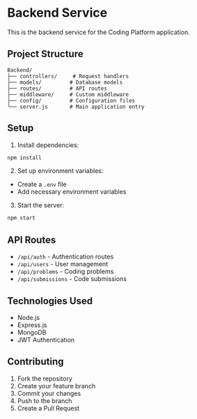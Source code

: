 # Backend Service

This is the backend service for the Coding Platform application.

## Project Structure

```
Backend/
├── controllers/     # Request handlers
├── models/         # Database models
├── routes/         # API routes
├── middleware/     # Custom middleware
├── config/         # Configuration files
└── server.js       # Main application entry
```

## Setup

1. Install dependencies:
```bash
npm install
```

2. Set up environment variables:
- Create a `.env` file
- Add necessary environment variables

3. Start the server:
```bash
npm start
```

## API Routes

- `/api/auth` - Authentication routes
- `/api/users` - User management
- `/api/problems` - Coding problems
- `/api/submissions` - Code submissions

## Technologies Used

- Node.js
- Express.js
- MongoDB
- JWT Authentication

## Contributing

1. Fork the repository
2. Create your feature branch
3. Commit your changes
4. Push to the branch
5. Create a Pull Request